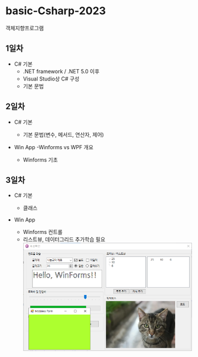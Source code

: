 # basic-Csharp-2023
객체지향프로그램

## 1일차
- C# 기본
	- .NET framework / .NET 5.0 이후
	- Visual Studio상 C# 구성
	- 기본 문법

## 2일차
- C# 기본
	- 기본 문법(변수, 메서드, 연산자, 제어)

- Win App
	-Winforms vs WPF 개요
	- Winforms 기초

## 3일차
- C# 기본
	- 클래스
	
- Win App	
	- Winforms 컨트롤
	- 리스트뷰, 데이터그리드 추가학습 필요
<img
src="https://github.com/d0ng999/basic-Csharp-2023/blob/main/Images/winForm.png?raw=true" width = "700">